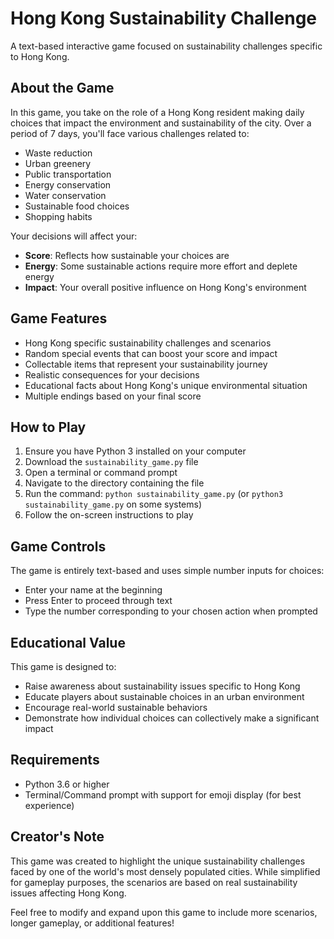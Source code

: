 # Hong Kong Sustainability Challenge

A text-based interactive game focused on sustainability challenges specific to Hong Kong.

## About the Game

In this game, you take on the role of a Hong Kong resident making daily choices that impact the environment and sustainability of the city. Over a period of 7 days, you'll face various challenges related to:

- Waste reduction
- Urban greenery
- Public transportation
- Energy conservation
- Water conservation
- Sustainable food choices
- Shopping habits

Your decisions will affect your:
- **Score**: Reflects how sustainable your choices are
- **Energy**: Some sustainable actions require more effort and deplete energy
- **Impact**: Your overall positive influence on Hong Kong's environment

## Game Features

- Hong Kong specific sustainability challenges and scenarios
- Random special events that can boost your score and impact
- Collectable items that represent your sustainability journey
- Realistic consequences for your decisions
- Educational facts about Hong Kong's unique environmental situation
- Multiple endings based on your final score

## How to Play

1. Ensure you have Python 3 installed on your computer
2. Download the `sustainability_game.py` file
3. Open a terminal or command prompt
4. Navigate to the directory containing the file
5. Run the command: `python sustainability_game.py` (or `python3 sustainability_game.py` on some systems)
6. Follow the on-screen instructions to play

## Game Controls

The game is entirely text-based and uses simple number inputs for choices:
- Enter your name at the beginning
- Press Enter to proceed through text
- Type the number corresponding to your chosen action when prompted

## Educational Value

This game is designed to:
- Raise awareness about sustainability issues specific to Hong Kong
- Educate players about sustainable choices in an urban environment
- Encourage real-world sustainable behaviors
- Demonstrate how individual choices can collectively make a significant impact

## Requirements

- Python 3.6 or higher
- Terminal/Command prompt with support for emoji display (for best experience)

## Creator's Note

This game was created to highlight the unique sustainability challenges faced by one of the world's most densely populated cities. While simplified for gameplay purposes, the scenarios are based on real sustainability issues affecting Hong Kong.

Feel free to modify and expand upon this game to include more scenarios, longer gameplay, or additional features!
